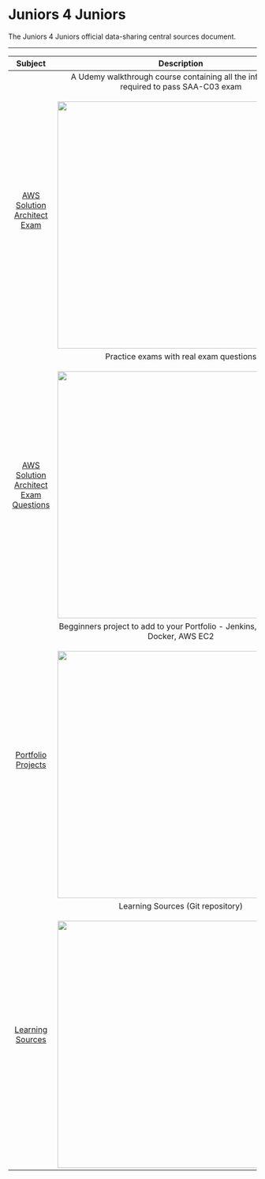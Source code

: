 # Juniors 4 Juniors

The Juniors 4 Juniors official data-sharing central sources document.

---

|                                                              Subject                                                              |                                                                                                        Description                                                                                                         |
|:---------------------------------------------------------------------------------------------------------------------------------:|:--------------------------------------------------------------------------------------------------------------------------------------------------------------------------------------------------------------------------:|
|         [AWS Solution Architect Exam](https://www.udemy.com/course/aws-certified-solutions-architect-associate-saa-c03/)          | A Udemy walkthrough course containing all the information required to pass SAA-C03 exam <br><br><img src="https://github.com/yuvalpress/juniors4juniors/assets/16977090/2b61dc46-5c74-4f13-9569-d675a5a42158" width="500"> |
| [AWS Solution Architect Exam Questions](https://www.udemy.com/course/practice-exams-aws-certified-solutions-architect-associate/) |                         Practice exams with real exam questions <br><br><img src="https://github.com/yuvalpress/juniors4juniors/assets/16977090/4675711d-03bb-4db9-aee4-c5dad8402cd1" width="500">                         |
|         [Portfolio Projects](https://ritik3311.hashnode.dev/build-a-cicd-pipeline-using-jenkins-sonarqube-docker-and-aws)         |      Begginners project to add to your Portfolio - Jenkins, SonarQube, Docker, AWS EC2 <br><br><img src="https://github.com/yuvalpress/juniors4juniors/assets/16977090/d8f01663-4c17-4b12-b922-0ff24e415b9c" width="500">      |
|                                    [Learning Sources](https://github.com/Pradumnasaraf/DevOps)                                    |                            Learning Sources (Git repository) <br><br><img src="https://github.com/yuvalpress/juniors4juniors/assets/16977090/b0d19dd9-94f3-472c-ad5b-158dc2ebdb9b" width="500">                            |
